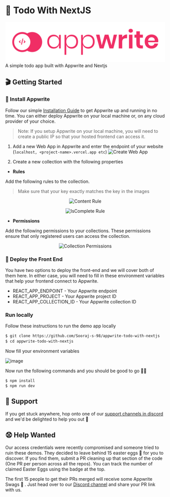 # 🔖 Todo With NextJS  

![logo]( public/image/built-with-appwrite.svg "Logo")
A simple todo app built with Appwrite and Nextjs




## 🎬 Getting Started

### 🤘 Install Appwrite 
Follow our simple [Installation Guide](https://appwrite.io/docs/installation) to get Appwrite up and running in no time. You can either deploy Appwrite on your local machine or, on any cloud provider of your choice. 

> Note: If you setup Appwrite on your local machine, you will need to create a public IP so that your hosted frontend can access it.
  

1. Add a new Web App in Appwrite and enter the endpoint of your website (`localhost, <project-name>.vercel.app etc`)
![Create Web App](https://user-images.githubusercontent.com/52352285/135745293-7fc105a9-631c-41b7-83b9-04aae7810bd5.png)

2. Create a new collection with the following properties
* **Rules**

Add the following rules to the collection. 
> Make sure that your key exactly matches the key in the images

<p align="center">
<img src="https://user-images.githubusercontent.com/20852629/113019972-c3753c80-919f-11eb-9b3a-c3690785bbf4.png" alt="Content Rule" width="400"/>
</p>

<p align="center">
<img src="https://user-images.githubusercontent.com/20852629/113020008-cec86800-919f-11eb-8cc2-473f8d15fc3f.png" alt="IsComplete Rule" width="400"/>
</p>

* **Permissions**

Add the following permissions to your collections. These permissions ensure that only registered users can access the collection.

<p align="center">
<img src="https://user-images.githubusercontent.com/20852629/113019801-99bc1580-919f-11eb-9a94-13b1529cb925.png" alt="Collection Permissions" width="400"/>
</p>

### 🚀 Deploy the Front End
You have two options to deploy the front-end and we will cover both of them here. In either case, you will need to fill in these environment variables that help your frontend connect to Appwrite.

* REACT_APP_ENDPOINT - Your Appwrite endpoint
* REACT_APP_PROJECT - Your Appwrite project ID
* REACT_APP_COLLECTION_ID - Your Appwrite collection ID 


### **Run locally**

Follow these instructions to run the demo app locally

```sh
$ git clone https://github.com/Sooraj-s-98/appwrite-todo-with-nextjs
$ cd appwrite-todo-with-nextjs
```


Now fill your environment variables

![image](https://user-images.githubusercontent.com/52352285/135744323-a4b1a948-4011-4a39-abcd-63b58853555e.png)


Now run the following commands and you should be good to go 💪🏼

```
$ npm install
$ npm run dev
```

## 🤕 Support

If you get stuck anywhere, hop onto one of our [support channels in discord](https://appwrite.io/discord) and we'd be delighted to help you out 🤝

## 😧 Help Wanted 
Our access credentials were recently compromised and someone tried to ruin these demos. They decided to leave behind 15 easter eggs 🥚 for you to discover. If you find them, submit a PR cleaning up that section of the code (One PR per person across all the repos). You can track the number of claimed Easter Eggs using the badge at the top.

The first 15 people to get their PRs merged will receive some Appwrite Swags 🤩 . Just head over to our [Discord channel](https://appwrite.io/discord) and share your PR link with us.  

